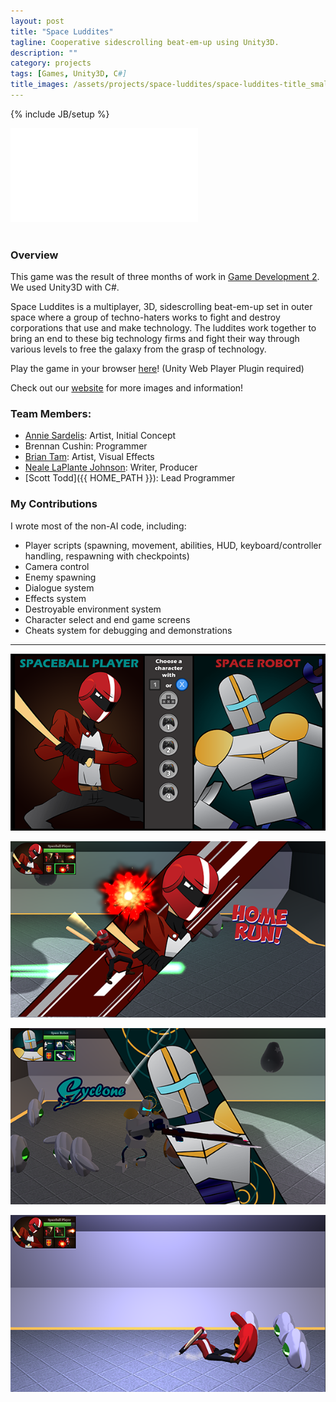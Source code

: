```yaml
---
layout: post
title: "Space Luddites"
tagline: Cooperative sidescrolling beat-em-up using Unity3D.
description: ""
category: projects
tags: [Games, Unity3D, C#]
title_images: /assets/projects/space-luddites/space-luddites-title_small.png
---
```

{% include JB/setup %}

<div class="video-wrapper"><iframe src="//player.vimeo.com/video/92751871" frameborder="0" webkitallowfullscreen mozallowfullscreen allowfullscreen></iframe></div>

<br>

<h3>Overview</h3>

This game was the result of three months of work in <a href="http://gamedev2-s14.wp.rpi.edu/">Game Development 2</a>. We used Unity3D with C#.

Space Luddites is a multiplayer, 3D, sidescrolling beat-em-up set in outer space where a group of techno-haters works to fight and destroy corporations that use and make technology. The luddites work together to bring an end to these big technology firms and fight their way through various levels to free the galaxy from the grasp of technology.

Play the game in your browser <a href="/assets/projects/space-luddites/web-build.html">here</a>! (Unity Web Player Plugin required)

Check out our <a href="http://snabb.webege.com/press/">website</a> for more images and information!

<h3>Team Members:</h3>

* [Annie Sardelis](http://asardelis3.wix.com/portfolio/): Artist, Initial Concept
* Brennan Cushin: Programmer
* [Brian Tam](http://xinoph.webatu.com/): Artist, Visual Effects
* [Neale LaPlante Johnson](http://diokatsu.wix.com/portfolio/): Writer, Producer
* [Scott Todd]({{ HOME_PATH }}): Lead Programmer

<h3>My Contributions</h3>

I wrote most of the non-AI code, including:

* Player scripts (spawning, movement, abilities, HUD, keyboard/controller handling, respawning with checkpoints)
* Camera control
* Enemy spawning
* Dialogue system
* Effects system
* Destroyable environment system
* Character select and end game screens
* Cheats system for debugging and demonstrations

<hr>

<a href="/assets/projects/space-luddites/character-select_large.png"><img src="/assets/projects/space-luddites/character-select.png"></a>

<a href="/assets/projects/space-luddites/spaceballer-ultimate_large.png"><img src="/assets/projects/space-luddites/spaceballer-ultimate.png"></a>

<a href="/assets/projects/space-luddites/robot-ultimate_large.png"><img src="/assets/projects/space-luddites/robot-ultimate.png"></a>

<a href="/assets/projects/space-luddites/spaceballer-slide_large.png"><img src="/assets/projects/space-luddites/spaceballer-slide.png"></a>
